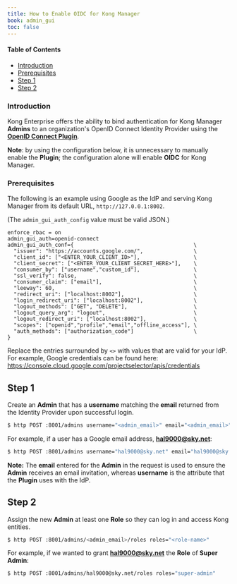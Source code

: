 ```yaml
---
title: How to Enable OIDC for Kong Manager
book: admin_gui
toc: false
---
```

#### Table of Contents

- [Introduction](#introduction)
- [Prerequisites](#prerequisites)
- [Step 1](#step-1)
- [Step 2](#step-2)

### Introduction

Kong Enterprise offers the ability to bind authentication for Kong 
Manager **Admins** to an organization's OpenID Connect Identity 
Provider using the 
**[OpenID Connect Plugin](/hub/kong-inc/openid-connect/)**.

**Note**: by using the configuration below, it is unnecessary to 
manually enable the **Plugin**; the configuration alone will enable 
**OIDC** for Kong Manager.

### Prerequisites

The following is an example using Google as the IdP and serving Kong Manager from its default URL, `http://127.0.0.1:8002`.

(The `admin_gui_auth_config` value must be valid JSON.)

```
enforce_rbac = on
admin_gui_auth=openid-connect
admin_gui_auth_conf={                                      \
  "issuer": "https://accounts.google.com/",                \
  "client_id": ["<ENTER_YOUR_CLIENT_ID>"],                 \
  "client_secret": ["<ENTER_YOUR_CLIENT_SECRET_HERE>"],    \
  "consumer_by": ["username","custom_id"],                 \
  "ssl_verify": false,                                     \
  "consumer_claim": ["email"],                             \
  "leeway": 60,                                            \
  "redirect_uri": ["localhost:8002"],                      \
  "login_redirect_uri": ["localhost:8002"],                \
  "logout_methods": ["GET", "DELETE"],                     \
  "logout_query_arg": "logout",                            \
  "logout_redirect_uri": ["localhost:8002"],               \
  "scopes": ["openid","profile","email","offline_access"], \
  "auth_methods": ["authorization_code"]                   \
}
```

Replace the entries surrounded by `<>` with values that are valid for your IdP. For example, Google credentials can be found here: https://console.cloud.google.com/projectselector/apis/credentials

## Step 1

Create an **Admin** that has a **username** matching the **email** returned from the Identity Provider upon successful login.

```bash
$ http POST :8001/admins username="<admin_email>" email="<admin_email>" Kong-Admin-Token:<RBAC_TOKEN>
```

For example, if a user has a Google email address, **hal9000@sky.net**: 

```bash
$ http POST :8001/admins username="hal9000@sky.net" email="hal9000@sky.net" Kong-Admin-Token:<RBAC_TOKEN>
```

**Note:** The **email** entered for the **Admin** in the request is used to ensure the **Admin** receives an email invitation, whereas **username** is the attribute that the **Plugin** uses with the IdP. 

## Step 2

Assign the new **Admin** at least one **Role** so they can log in and access Kong entities. 

```bash
$ http POST :8001/admins/<admin_email>/roles roles="<role-name>"
```

For example, if we wanted to grant **hal9000@sky.net** the **Role** of **Super Admin**:

```bash
$ http POST :8001/admins/hal9000@sky.net/roles roles="super-admin"
```
